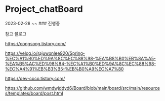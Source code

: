 # Project_chatBoard

2023-02-28 ~~ ### 진행중



참고 블로그

https://congsong.tistory.com/

https://velog.io/@juwonlee920/Spring-%EC%A1%B0%ED%9A%8C%EC%88%98-%EA%B8%B0%EB%8A%A5-%EA%B5%AC%ED%98%84-%EC%A1%B0%ED%9A%8C%EC%88%98-%EC%A4%91%EB%B3%B5-%EB%B0%A9%EC%A7%80

https://dev-coco.tistory.com/

https://github.com/wmdwjddyd6/Board/blob/main/board/src/main/resources/templates/board/post.html
